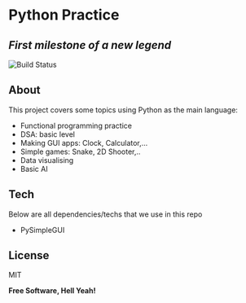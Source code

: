 # Python Practice

## _First milestone of a new legend_

![Build Status](https://travis-ci.org/joemccann/dillinger.svg?branch=master)

## About

This project covers some topics using Python as the main language:

- Functional programming practice
- DSA: basic level
- Making GUI apps: Clock, Calculator,...
- Simple games: Snake, 2D Shooter,..
- Data visualising
- Basic AI

## Tech

Below are all dependencies/techs that we use in this repo

- PySimpleGUI

## License

MIT

**Free Software, Hell Yeah!**